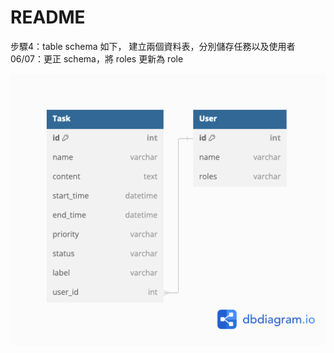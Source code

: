 # README

步驟4：table schema 如下， 建立兩個資料表，分別儲存任務以及使用者  
06/07：更正 schema，將 roles 更新為 role  

![dbdiagram](docs/dbdiagram.png)
